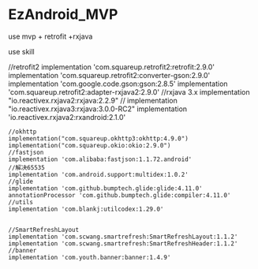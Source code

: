 # EzAndroid_MVP
use mvp + retrofit +rxjava


use skill


//retrofit2
    implementation 'com.squareup.retrofit2:retrofit:2.9.0'
    implementation 'com.squareup.retrofit2:converter-gson:2.9.0'
    implementation 'com.google.code.gson:gson:2.8.5'
    implementation 'com.squareup.retrofit2:adapter-rxjava2:2.9.0'
    //rxjava 3.x
    implementation "io.reactivex.rxjava2:rxjava:2.2.9"
//    implementation "io.reactivex.rxjava3:rxjava:3.0.0-RC2"
    implementation 'io.reactivex.rxjava2:rxandroid:2.1.0'

    //okhttp
    implementation("com.squareup.okhttp3:okhttp:4.9.0")
    implementation("com.squareup.okio:okio:2.9.0")
    //fastjson
    implementation 'com.alibaba:fastjson:1.1.72.android'
    //解决65535
    implementation 'com.android.support:multidex:1.0.2'
    //glide
    implementation 'com.github.bumptech.glide:glide:4.11.0'
    annotationProcessor 'com.github.bumptech.glide:compiler:4.11.0'
    //utils
    implementation 'com.blankj:utilcodex:1.29.0'


    //SmartRefreshLayout
    implementation 'com.scwang.smartrefresh:SmartRefreshLayout:1.1.2'
    implementation 'com.scwang.smartrefresh:SmartRefreshHeader:1.1.2'
    //banner
    implementation 'com.youth.banner:banner:1.4.9'
